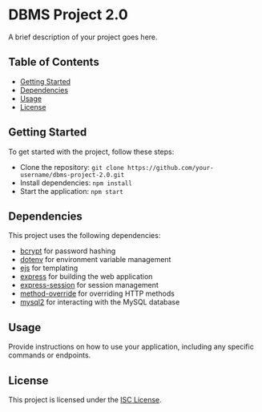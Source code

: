 # DBMS Project 2.0

A brief description of your project goes here.

## Table of Contents

* [Getting Started](#getting-started)
* [Dependencies](#dependencies)
* [Usage](#usage)
* [License](#license)

## Getting Started

To get started with the project, follow these steps:

* Clone the repository: `git clone https://github.com/your-username/dbms-project-2.0.git`
* Install dependencies: `npm install`
* Start the application: `npm start`

## Dependencies

This project uses the following dependencies:

* [bcrypt](https://www.npmjs.com/package/bcrypt) for password hashing
* [dotenv](https://www.npmjs.com/package/dotenv) for environment variable management
* [ejs](https://www.npmjs.com/package/ejs) for templating
* [express](https://www.npmjs.com/package/express) for building the web application
* [express-session](https://www.npmjs.com/package/express-session) for session management
* [method-override](https://www.npmjs.com/package/method-override) for overriding HTTP methods
* [mysql2](https://www.npmjs.com/package/mysql2) for interacting with the MySQL database

## Usage

Provide instructions on how to use your application, including any specific commands or endpoints.

## License

This project is licensed under the [ISC License](https://opensource.org/licenses/ISC).
